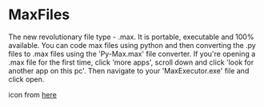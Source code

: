# MaxFiles
The new revolutionary file type - .max. It is portable, executable and 100% available. You can code max files using python and then converting the .py files to .max files using the 'Py-Max.max' file converter. If you're opening a .max file for the first time, click 'more apps', scroll down and click 'look for another app on this pc'. Then navigate to your 'MaxExecutor.exe' file and click open.

icon from <a href="https://www.flaticon.com/free-icons/max" title="max icon">here</a>
